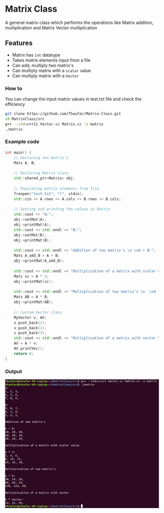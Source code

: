 # Matrix Class
A general matrix class which performs the operations like Matrix addition, multiplication and Matrix Vector multiplication

## Features
- Matrix has `int` datatype
- Takes matrix elements input  from a file
- Can add, multiply two matrix's
- Can multiply matrix with a `scalar` value
- Can multiply matrix with a `Vector`

### How to
You can change the input matrix values in test.txt file and check the efficiency
```bash
git clone https://github.com/Thoufar/Matrix-Class.git
cd MatrixClass/src
g++ --std=c++11 Vector.cc Matrix.cc -o matrix
./matrix
```
### Example code
```c++
int main() {
    // Declaring two matrix's
    Mats A, B;

    // Declaring Matrix class
    std::shared_ptr<Matrix> obj;

    // Populating matrix elements from file
    freopen("test.txt", "r", stdin);
    std::cin >> A.rows >> A.cols >> B.rows >> B.cols;

    // Setting and printing the values in Matrix
    std::cout << "A:";
    obj->setMat(A);
    obj->printMat(A);
    std::cout << std::endl << "B:";
    obj->setMat(B);
    obj->printMat(B);

    std::cout << std::endl << "Addition of two matrix's \n \nA + B:";
    Mats A_add_B = A + B;
    obj->printMat(A_add_B);

    std::cout << std::endl << "Multiplication of a matrix with scalar value \n \nA * 2:";
    Mats sc = A * 2;
    obj->printMat(sc);

    std::cout << std::endl << "Multiplication of two matrix's \n  \nA * B:";
    Mats AB = A * B;
    obj->printMat(AB);

    // Custom Vector class
    MyVector v, AV;
    v.push_back(2);
    v.push_back(1);
    v.push_back(3);
    std::cout << std::endl << "Multiplication of a matrix with vector \n \nA * Vector:";
    AV = A * v;
    AV.printVec();
    return 0;
}
```

### Output
![output](https://github.com/Thoufar/Matrix-Class/blob/master/docs/Matrix%20out.png)

